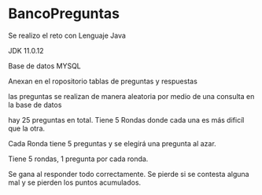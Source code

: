 # BancoPreguntas

Se realizo el reto con Lenguaje Java

JDK 11.0.12

Base de datos MYSQL

Anexan en el ropositorio tablas de preguntas y respuestas 

las preguntas se realizan de manera aleatoria por medio de una consulta en la base de datos

hay 25 preguntas en total. Tiene 5 Rondas donde cada una es más dificíl que la otra.

Cada Ronda tiene 5 preguntas y se elegirá una pregunta al azar.

Tiene 5 rondas, 1 pregunta por cada ronda.

Se gana al responder todo correctamente. Se pierde si se contesta alguna mal y se pierden los puntos acumulados.






